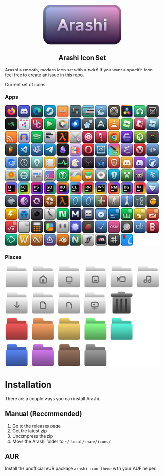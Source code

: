 <center>
    <img src="logo.png">
    <h2>Arashi Icon Set</h2>
</center>

Arashi a smooth, modern icon set with a twist! If you want a specific icon feel free to create an issue in this repo.

Current set of icons:

### Apps
![Apps](apps.png)

### Places
![Folders](places.png)

# Installation

There are a couple ways you can install Arashi.

## Manual (Recommended)

1. Go to the [releases](https://github.com/0hStormy/Arashi/releases) page
2. Get the latest zip
3. Uncompress the zip
4. Move the Arashi folder to `~/.local/share/icons/`

## AUR

Install the unofficial AUR package `arashi-icon-theme` with your AUR helper.